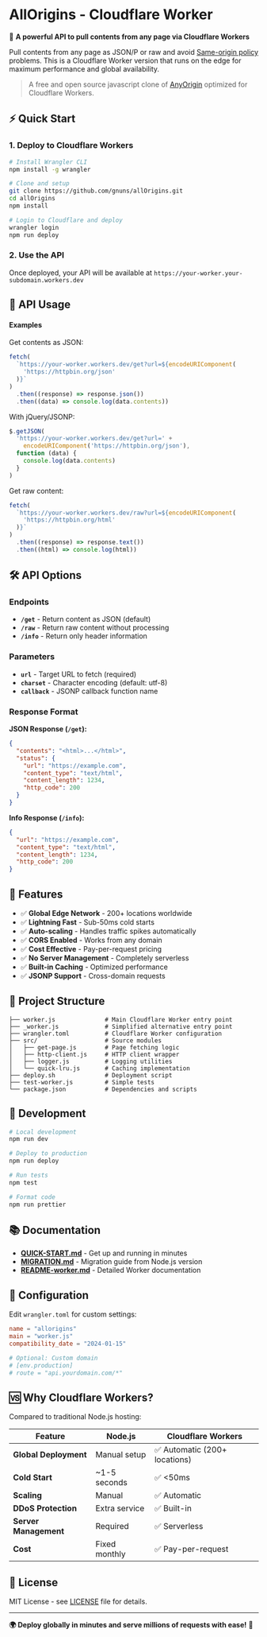 # AllOrigins - Cloudflare Worker

🚀 **A powerful API to pull contents from any page via Cloudflare Workers**

Pull contents from any page as JSON/P or raw and avoid [Same-origin policy](https://developer.mozilla.org/en-US/docs/Web/Security/Same-origin_policy) problems. This is a Cloudflare Worker version that runs on the edge for maximum performance and global availability.

> A free and open source javascript clone of [AnyOrigin](https://web.archive.org/web/20180807105808/https://anyorigin.com/) optimized for Cloudflare Workers.

## ⚡ Quick Start

### 1. Deploy to Cloudflare Workers

```bash
# Install Wrangler CLI
npm install -g wrangler

# Clone and setup
git clone https://github.com/gnuns/allOrigins.git
cd allOrigins
npm install

# Login to Cloudflare and deploy
wrangler login
npm run deploy
```

### 2. Use the API

Once deployed, your API will be available at `https://your-worker.your-subdomain.workers.dev`

## 📖 API Usage

#### Examples

Get contents as JSON:

```javascript
fetch(
  `https://your-worker.workers.dev/get?url=${encodeURIComponent(
    'https://httpbin.org/json'
  )}`
)
  .then((response) => response.json())
  .then((data) => console.log(data.contents))
```

With jQuery/JSONP:

```javascript
$.getJSON(
  'https://your-worker.workers.dev/get?url=' +
    encodeURIComponent('https://httpbin.org/json'),
  function (data) {
    console.log(data.contents)
  }
)
```

Get raw content:

```javascript
fetch(
  `https://your-worker.workers.dev/raw?url=${encodeURIComponent(
    'https://httpbin.org/html'
  )}`
)
  .then((response) => response.text())
  .then((html) => console.log(html))
```

## 🛠️ API Options

### Endpoints

- **`/get`** - Return content as JSON (default)
- **`/raw`** - Return raw content without processing
- **`/info`** - Return only header information

### Parameters

- **`url`** - Target URL to fetch (required)
- **`charset`** - Character encoding (default: utf-8)
- **`callback`** - JSONP callback function name

### Response Format

**JSON Response (`/get`):**

```json
{
  "contents": "<html>...</html>",
  "status": {
    "url": "https://example.com",
    "content_type": "text/html",
    "content_length": 1234,
    "http_code": 200
  }
}
```

**Info Response (`/info`):**

```json
{
  "url": "https://example.com",
  "content_type": "text/html",
  "content_length": 1234,
  "http_code": 200
}
```

## 🌟 Features

- ✅ **Global Edge Network** - 200+ locations worldwide
- ✅ **Lightning Fast** - Sub-50ms cold starts
- ✅ **Auto-scaling** - Handles traffic spikes automatically
- ✅ **CORS Enabled** - Works from any domain
- ✅ **Cost Effective** - Pay-per-request pricing
- ✅ **No Server Management** - Completely serverless
- ✅ **Built-in Caching** - Optimized performance
- ✅ **JSONP Support** - Cross-domain requests

## 📁 Project Structure

```
├── worker.js              # Main Cloudflare Worker entry point
├── _worker.js             # Simplified alternative entry point
├── wrangler.toml          # Cloudflare Worker configuration
├── src/                   # Source modules
│   ├── get-page.js        # Page fetching logic
│   ├── http-client.js     # HTTP client wrapper
│   ├── logger.js          # Logging utilities
│   └── quick-lru.js       # Caching implementation
├── deploy.sh              # Deployment script
├── test-worker.js         # Simple tests
└── package.json           # Dependencies and scripts
```

## 🚀 Development

```bash
# Local development
npm run dev

# Deploy to production
npm run deploy

# Run tests
npm test

# Format code
npm run prettier
```

## 📚 Documentation

- **[QUICK-START.md](QUICK-START.md)** - Get up and running in minutes
- **[MIGRATION.md](MIGRATION.md)** - Migration guide from Node.js version
- **[README-worker.md](README-worker.md)** - Detailed Worker documentation

## 🔧 Configuration

Edit `wrangler.toml` for custom settings:

```toml
name = "allorigins"
main = "worker.js"
compatibility_date = "2024-01-15"

# Optional: Custom domain
# [env.production]
# route = "api.yourdomain.com/*"
```

## 🆚 Why Cloudflare Workers?

Compared to traditional Node.js hosting:

| Feature               | Node.js       | Cloudflare Workers            |
| --------------------- | ------------- | ----------------------------- |
| **Global Deployment** | Manual setup  | ✅ Automatic (200+ locations) |
| **Cold Start**        | ~1-5 seconds  | ✅ <50ms                      |
| **Scaling**           | Manual        | ✅ Automatic                  |
| **DDoS Protection**   | Extra service | ✅ Built-in                   |
| **Server Management** | Required      | ✅ Serverless                 |
| **Cost**              | Fixed monthly | ✅ Pay-per-request            |

## 📄 License

MIT License - see [LICENSE](LICENSE) file for details.

---

**🌍 Deploy globally in minutes and serve millions of requests with ease!** 🚀
